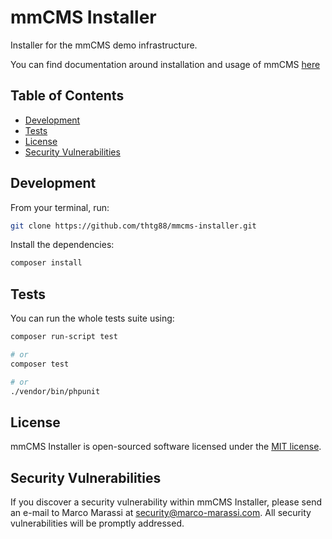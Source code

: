 # mmCMS Installer

Installer for the mmCMS demo infrastructure.

You can find documentation around installation and usage of mmCMS [here](https://github.com/thtg88/mmcms/blob/master/README.md)

## Table of Contents

* [Development](#development)
* [Tests](#tests)
* [License](#license)
* [Security Vulnerabilities](#security-vulnerabilities)

## Development

From your terminal, run:

```bash
git clone https://github.com/thtg88/mmcms-installer.git
```

Install the dependencies:

```bash
composer install
```

## Tests

You can run the whole tests suite using:

```bash
composer run-script test

# or
composer test

# or
./vendor/bin/phpunit
```

## License

mmCMS Installer is open-sourced software licensed under the [MIT license](https://opensource.org/licenses/MIT).

## Security Vulnerabilities

If you discover a security vulnerability within mmCMS Installer, please send an e-mail to Marco Marassi at security@marco-marassi.com. All security vulnerabilities will be promptly addressed.
